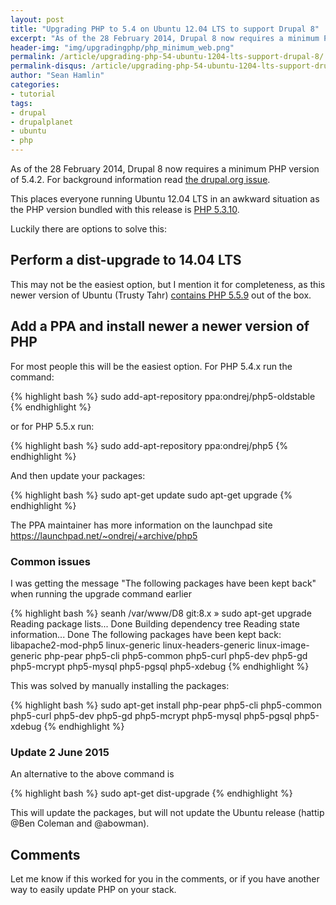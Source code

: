 ```yaml
---
layout: post
title: "Upgrading PHP to 5.4 on Ubuntu 12.04 LTS to support Drupal 8"
excerpt: "As of the 28 February 2014, Drupal 8 now requires a minimum PHP version of 5.4.2."
header-img: "img/upgradingphp/php_minimum_web.png"
permalink: /article/upgrading-php-54-ubuntu-1204-lts-support-drupal-8/
permalink-disqus: /article/upgrading-php-54-ubuntu-1204-lts-support-drupal-8
author: "Sean Hamlin"
categories:
- tutorial
tags:
- drupal
- drupalplanet
- ubuntu
- php
---
```



As of the 28 February 2014, Drupal 8 now requires a minimum PHP version of 5.4.2. For background information read [the drupal.org issue](https://drupal.org/node/1498574).

This places everyone running Ubuntu 12.04 LTS in an awkward situation as the PHP version bundled with this release is [PHP 5.3.10](https://launchpad.net/ubuntu/precise/+source/php5).

Luckily there are options to solve this:

## Perform a dist-upgrade to 14.04 LTS ##

This may not be the easiest option, but I mention it for completeness, as this newer version of Ubuntu (Trusty Tahr) [contains PHP 5.5.9](https://launchpad.net/ubuntu/trusty/+source/php5) out of the box.

## Add a PPA and install newer a newer version of PHP ##

For most people this will be the easiest option. For PHP 5.4.x run the command:

{% highlight bash %}
sudo add-apt-repository ppa:ondrej/php5-oldstable
{% endhighlight %}

or for PHP 5.5.x run:

{% highlight bash %}
sudo add-apt-repository ppa:ondrej/php5
{% endhighlight %}

And then update your packages:

{% highlight bash %}
sudo apt-get update
sudo apt-get upgrade
{% endhighlight %}

The PPA maintainer has more information on the launchpad site https://launchpad.net/~ondrej/+archive/php5

### Common issues ###

I was getting the message "The following packages have been kept back" when running the upgrade command earlier

{% highlight bash %}
seanh /var/www/D8 git:8.x » sudo apt-get upgrade
Reading package lists... Done
Building dependency tree
Reading state information... Done
The following packages have been kept back:
  libapache2-mod-php5 linux-generic linux-headers-generic linux-image-generic php-pear php5-cli php5-common php5-curl php5-dev php5-gd php5-mcrypt php5-mysql php5-pgsql php5-xdebug
{% endhighlight %}

This was solved by manually installing the packages:

{% highlight bash %}
sudo apt-get install php-pear php5-cli php5-common php5-curl php5-dev php5-gd php5-mcrypt php5-mysql php5-pgsql php5-xdebug
{% endhighlight %}

### Update 2 June 2015

An alternative to the above command is

{% highlight bash %}
sudo apt-get dist-upgrade
{% endhighlight %}

This will update the packages, but will not update the Ubuntu release (hattip @Ben Coleman and @abowman).

## Comments ##

Let me know if this worked for you in the comments, or if you have another way to easily update PHP on your stack.
